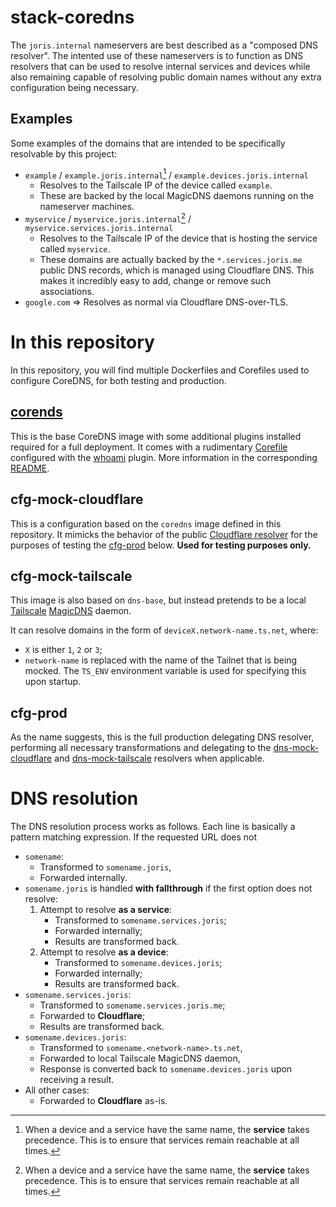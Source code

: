# stack-coredns

The `joris.internal` nameservers are best described as a "composed DNS resolver". The intented use of these nameservers is to function as DNS resolvers that can be used to resolve internal services and devices while also remaining capable of resolving public domain names without any extra configuration being necessary.

## Examples
Some examples of the domains that are intended to be specifically resolvable by this project:

- `example` / `example.joris.internal`[^1] / `example.devices.joris.internal`
    - Resolves to the Tailscale IP of the device called `example`.
    - These are backed by the local MagicDNS daemons running on the nameserver machines.
- `myservice` / `myservice.joris.internal`[^1] / `myservice.services.joris.internal`
    - Resolves to the Tailscale IP of the device that is hosting the service called `myservice`.
    - These domains are actually backed by the `*.services.joris.me` public DNS records, which is managed using Cloudflare DNS. This makes it incredibly easy to add, change or remove such associations.
- `google.com` => Resolves as normal via Cloudflare DNS-over-TLS.

[^1]: When a device and a service have the same name, the **service** takes precedence. This is to ensure that services remain reachable at all times.

# In this repository
In this repository, you will find multiple Dockerfiles and Corefiles used to configure CoreDNS, for both testing and production.

## [corends](coredns/README.md)
This is the base CoreDNS image with some additional plugins installed required for a full deployment. It comes with a rudimentary [Corefile](/dns-base/Corefile) configured with the [whoami](https://coredns.io/plugins/whoami/) plugin. More information in the corresponding [README](coredns/README.md).

## cfg-mock-cloudflare
This is a configuration based on the `coredns` image defined in this repository. It mimicks the behavior of the public [Cloudflare resolver](https://1.1.1.1/) for the purposes of testing the [cfg-prod](#cfg-prod) below. **Used for testing purposes only.**

## cfg-mock-tailscale
This image is also based on `dns-base`, but instead pretends to be a local [Tailscale](https://tailscale.net/) [MagicDNS](https://tailscale.com/kb/1081/magicdns/) daemon.

It can resolve domains in the form of `deviceX.network-name.ts.net`, where:
- `X` is either `1`, `2` or `3`;
- `network-name` is replaced with the name of the Tailnet that is being mocked. The `TS_ENV` environment variable is used for specifying this upon startup.

## cfg-prod
As the name suggests, this is the full production delegating DNS resolver, performing all necessary transformations and delegating to the [dns-mock-cloudflare](#dns-mock-cloudflare) and [dns-mock-tailscale](#dns-mock-tailscale) resolvers when applicable.

# DNS resolution

The DNS resolution process works as follows. Each line is basically a pattern matching expression.
If the requested URL does not 

- `somename`:
    - Transformed to `somename.joris`,
    - Forwarded internally.
- `somename.joris` is handled **with fallthrough** if the first option does not resolve:
    1. Attempt to resolve **as a service**:
        - Transformed to `somename.services.joris`;
        - Forwarded internally;
        - Results are transformed back.
    2. Attempt to resolve **as a device**:
        - Transformed to `somename.devices.joris`;
        - Forwarded internally;
        - Results are transformed back.
- `somename.services.joris`:
    - Transformed to `somename.services.joris.me`;
    - Forwarded to **Cloudflare**;
    - Results are transformed back.
- `somename.devices.joris`:
    - Transformed to `somename.<network-name>.ts.net`,
    - Forwarded to local Tailscale MagicDNS daemon,
    - Response is converted back to `somename.devices.joris` upon receiving a result.
- All other cases:
    - Forwarded to **Cloudflare** as-is.
